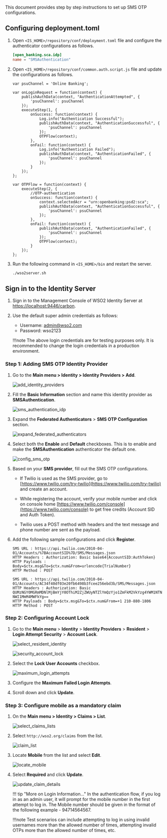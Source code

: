 This document provides step by step instructions to set up SMS OTP configurations.

## Configuring deployment.toml

1. Open `<IS_HOME>/repository/conf/deployment.toml` file and configure the authenticator configurations as follows.

     ``` toml
     [open_banking.sca.idp]
     name = "SMSAuthentication"
     ```

2. Open `<IS_HOME>/repository/conf/common.auth.script.js` file and update the configurations as follows.

    ```
    var psuChannel = 'Online Banking';
   
    var onLoginRequest = function(context) {
        publishAuthData(context, "AuthenticationAttempted", {
            'psuChannel': psuChannel
        });
        executeStep(1, {
            onSuccess: function(context) {
                Log.info("Authentication Successful");
                publishAuthData(context, "AuthenticationSuccessful", {
                    'psuChannel': psuChannel
                });
                OTPFlow(context);
            },
            onFail: function(context) {
                Log.info("Authentication Failed");
                publishAuthData(context, "AuthenticationFailed", {
                    'psuChannel': psuChannel
                });
            }
        });
    };
   
    var OTPFlow = function(context) {
        executeStep(2, {
            //OTP-authentication
            onSuccess: function(context) {
                context.selectedAcr = "urn:openbanking:psd2:sca";
                publishAuthData(context, "AuthenticationSuccessful", {
                    'psuChannel': psuChannel
                });
            },
            onFail: function(context) {
                publishAuthData(context, "AuthenticationFailed", {
                    'psuChannel': psuChannel
                });
                OTPFlow(context);
            }
        });
    };
    ```

3. Run the following command in `<IS_HOME>/bin` and restart the server.

     ``` bash
     ./wso2server.sh 
     ```

## Sign in to the Identity Server

1. Sign in to the Management Console of WSO2 Identity Server at [https://localhost:9446/carbon](https://localhost:9446/carbon).

2. Use the default super admin credentials as follows:
    - Username: admin@wso2.com
    - Password: wso2123

    !!!note
        The above login credentials are for testing purposes only. It is recommended to change the login credentials in
        a production environment.

### Step 1: Adding SMS OTP Identity Provider

1. Go to the **Main menu > Identity > Identity Providers > Add**.

    ![add_identity_providers](../assets/img/get-started/quick-start-guide/go-to-add-identity-providers.png)

2. Fill the **Basic Information** section and name this identity provider as **SMSAuthentication**.

    ![sms_authentication_idp](../assets/img/get-started/quick-start-guide/sms-authentication-idp.png)

3. Expand the **Federated Authenticators** > **SMS OTP Configuration** section.

    ![expand_federated_authenticators](../assets/img/get-started/quick-start-guide/expand-federated-authenticators.png)

4. Select both the **Enable** and **Default** checkboxes. This is to enable and make the **SMSAuthentication** authenticator the default one.

    ![config_sms_otp](../assets/img/get-started/quick-start-guide/config-sms-otp.png)

5. Based on your **SMS provider**, fill out the SMS OTP configurations.

    - If Twilio is used as the SMS provider, go to [https://www.twilio.com/try-twilio](https://www.twilio.com/try-twilio) and create an account.

    - While registering the account, verify your mobile number and click on console home [https://www.twilio.com/console](https://www.twilio.com/console)
      to get free credits (Account SID and Auth Token).

    - Twilio uses a POST method with headers and the text message and phone number are sent as the payload.

6. Add the following sample configurations and click **Register**.

     ``` tab="Format"
     SMS URL : https://api.twilio.com/2010-04-01/Accounts/%7BAccountSID%7D/SMS/Messages.json
     HTTP Headers : Authorization: Basic base64{AccountSID:AuthToken}
     HTTP Payloads : Body=$ctx.msg&To=$ctx.num&From=urlencode{TrialNumber}
     HTTP Method : POST
     ```

     ``` tab="Sample"
     SMS URL : https://api.twilio.com/2010-04-01/Accounts/AC34f40df03e20fb6498b3fcee256ebd3b/SMS/Messages.json
     HTTP Headers : Authorization: Basic QUMzNGY0MGRmMDNlMjBmYjY0OThiM2ZjZWUyNTZlYmQzYjo1ZmFkM2VkYzg4YWM1NTNiMmFiZjc4 NWI1MmM4MWFkYg==
     HTTP Payloads : Body=$ctx.msg&To=$ctx.num&From=+1 210-880-1806
     HTTP Method : POST
     ```

### Step 2: Configuring Account Lock

1. Go to the **Main menu** > **Identity** > **Identity Providers** > **Resident** > **Login Attempt Security** > **Account Lock**.

    ![select_resident_identity](../assets/img/get-started/quick-start-guide/go-to-resident-identity-providers.png)

    ![security_account_lock](../assets/img/get-started/quick-start-guide/login-security-account-lock.png)

2. Select the **Lock User Accounts** checkbox.

    ![maximum_login_attempts](../assets/img/get-started/quick-start-guide/maximum-failed-login-attempts.png)

3. Configure the **Maximum Failed Login Attempts**.

4. Scroll down and click **Update**.

### Step 3: Configure mobile as a mandatory claim

1. On the **Main menu > Identity > Claims > List**.

    ![select_claims_lists](../assets/img/get-started/quick-start-guide/go-to-claims-lists.png)

2. Select `http://wso2.org/claims` from the list.

    ![claim_list](../assets/img/get-started/quick-start-guide/update-claims.png)

3. Locate **Mobile** from the list and select **Edit**.

    ![locate_mobile](../assets/img/get-started/quick-start-guide/locate-mobile.png)

4. Select **Required** and click **Update**.

    ![update_claim_details](../assets/img/get-started/quick-start-guide/update-local-claim-details.png)

    !!! tip "More on Login Information..."
        In the authentication flow, if you log in as an admin user, it will prompt for the mobile number in the first
        attempt to log in. The Mobile number should be given in the format of the following example - 94714564567.

    !!!note
        Test  scenarios can include attempting to log in using invalid usernames more than the allowed number of times, attempting
        invalid OTPs more than the allowed number of times, etc.